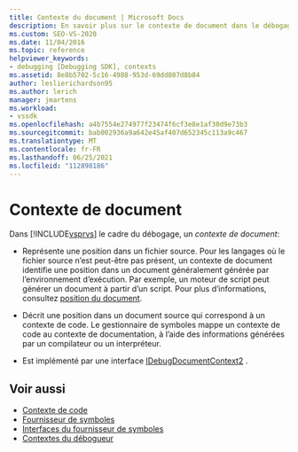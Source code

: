 ```yaml
---
title: Contexte du document | Microsoft Docs
description: En savoir plus sur le contexte de document dans le débogage Visual Studio, qui représente une position dans un fichier source ou une position dans un document source pour un contexte de code.
ms.custom: SEO-VS-2020
ms.date: 11/04/2016
ms.topic: reference
helpviewer_keywords:
- debugging [Debugging SDK], contexts
ms.assetid: 8e8b5702-5c16-4988-953d-69dd807d8b84
author: leslierichardson95
ms.author: lerich
manager: jmartens
ms.workload:
- vssdk
ms.openlocfilehash: a4b7554e274977f23474f6cf3e8e1af30d9e73b3
ms.sourcegitcommit: bab002936a9a642e45af407d652345c113a9c467
ms.translationtype: MT
ms.contentlocale: fr-FR
ms.lasthandoff: 06/25/2021
ms.locfileid: "112898186"
---
```

# <a name="document-context"></a>Contexte de document
Dans [!INCLUDE[vsprvs](../../code-quality/includes/vsprvs_md.md)] le cadre du débogage, un *contexte de document*:

- Représente une position dans un fichier source. Pour les langages où le fichier source n’est peut-être pas présent, un contexte de document identifie une position dans un document généralement générée par l’environnement d’exécution. Par exemple, un moteur de script peut générer un document à partir d’un script. Pour plus d’informations, consultez [position du document](../../extensibility/debugger/document-position.md).

- Décrit une position dans un document source qui correspond à un contexte de code. Le gestionnaire de symboles mappe un contexte de code au contexte de documentation, à l’aide des informations générées par un compilateur ou un interpréteur.

- Est implémenté par une interface [IDebugDocumentContext2](../../extensibility/debugger/reference/idebugdocumentcontext2.md) .

## <a name="see-also"></a>Voir aussi
- [Contexte de code](../../extensibility/debugger/code-context.md)
- [Fournisseur de symboles](../../extensibility/debugger/symbol-provider.md)
- [Interfaces du fournisseur de symboles](../../extensibility/debugger/reference/symbol-provider-interfaces.md)
- [Contextes du débogueur](../../extensibility/debugger/debugger-contexts.md)
